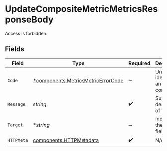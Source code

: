 # UpdateCompositeMetricMetricsResponseBody

Access is forbidden.


## Fields

| Field                                                                                   | Type                                                                                    | Required                                                                                | Description                                                                             | Example                                                                                 |
| --------------------------------------------------------------------------------------- | --------------------------------------------------------------------------------------- | --------------------------------------------------------------------------------------- | --------------------------------------------------------------------------------------- | --------------------------------------------------------------------------------------- |
| `Code`                                                                                  | [*components.MetricsMetricErrorCode](../../models/components/metricsmetricerrorcode.md) | :heavy_minus_sign:                                                                      | Uniquely identifies an error condition.                                                 |                                                                                         |
| `Message`                                                                               | *string*                                                                                | :heavy_check_mark:                                                                      | Supporting description of the error                                                     | Error has occurred.                                                                     |
| `Target`                                                                                | **string*                                                                               | :heavy_minus_sign:                                                                      | Indicates the invalid field                                                             |                                                                                         |
| `HTTPMeta`                                                                              | [components.HTTPMetadata](../../models/components/httpmetadata.md)                      | :heavy_check_mark:                                                                      | N/A                                                                                     |                                                                                         |